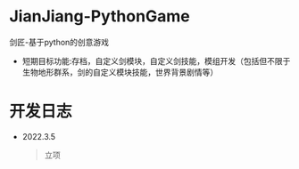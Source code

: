 # JianJiang-PythonGame
剑匠-基于python的创意游戏
- 短期目标功能:存档，自定义剑模块，自定义剑技能，模组开发（包括但不限于生物地形群系，剑的自定义模块技能，世界背景剧情等）
# 开发日志
* 2022.3.5
    > 立项
